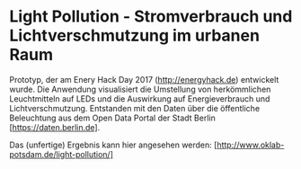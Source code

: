 # Light Pollution - Stromverbrauch und Lichtverschmutzung im urbanen Raum 

Prototyp, der am Enery Hack Day 2017 (http://energyhack.de) entwickelt wurde. 
Die Anwendung visualisiert die Umstellung von herkömmlichen Leuchtmitteln auf LEDs und die Auswirkung auf Energieverbrauch und Lichtverschmutzung.
Entstanden mit den Daten über die öffentliche Beleuchtung aus dem Open Data Portal der Stadt Berlin [https://daten.berlin.de].

Das (unfertige) Ergebnis kann hier angesehen werden: [http://www.oklab-potsdam.de/light-pollution/]